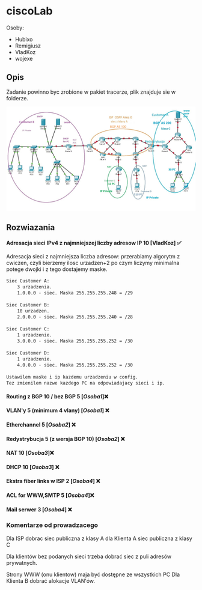 # ciscoLab
Osoby:
* Hubixo
* Remigiusz
* VladKoz
* wojexe

## Opis
Zadanie powinno byc zrobione w pakiet tracerze, plik znajduje sie w folderze.

![img.png](img.png)
 
 
## Rozwiazania
 #### Adresacja sieci IPv4 z najmniejszej liczby adresow IP 10 [VladKoz] ✅
Adresacja sieci z najmniejsza liczba adresow:  przerabiamy algorytm z cwiczen, czyli bierzemy ilosc urzadzen+2 po czym liczymy minimalna potege dwojki i z tego dostajemy maske.
```
Siec Customer A:
    3 urzadzenia. 
    1.0.0.0 - siec. Maska 255.255.255.248 = /29

Siec Customer B:
    10 urzadzen. 
    2.0.0.0 - siec. Maska 255.255.255.240 = /28

Siec Customer C:
    1 urzadzenie. 
    3.0.0.0 - siec. Maska 255.255.255.252 = /30

Siec Customer D:
    1 urzadzenie. 
    4.0.0.0 - siec. Maska 255.255.255.252 = /30
    
Ustawilem maske i ip kazdemu urzadzeniu w config. 
Tez zmienilem nazwe kazdego PC na odpowiadajacy sieci i ip. 

```
#### Routing z BGP 10 / bez BGP 5 [_Osoba1_]❌

#### VLAN'y 5 (minimum 4 vlany) [_Osoba1_] ❌

#### Etherchannel 5 [_Osoba2_] ❌

#### Redystrybucja 5 (z wersja BGP 10) [_Osoba2_] ❌

#### NAT 10 [_Osoba3_]❌

#### DHCP 10 [_Osoba3_] ❌

#### Ekstra fiber links w ISP 2 [_Osoba4_] ❌

#### ACL for WWW,SMTP 5 [_Osoba4_]❌

#### Mail serwer 3 [_Osoba4_] ❌

### Komentarze od prowadzacego
 Dla ISP dobrac siec publiczna z klasy A dla Klienta A siec publiczna z  klasy C

 Dla klientów bez podanych sieci trzeba dobrać siec z puli adresów prywatnych.

 Strony WWW (onu klientow) maja być dostępne ze wszystkich PC  Dla Klienta B dobrać alokacje VLAN'ów. 
